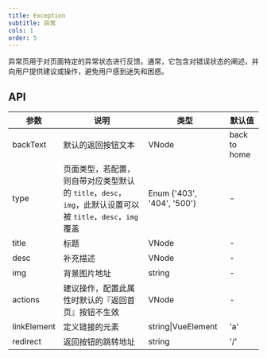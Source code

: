```yaml
---
title: Exception
subtitle: 异常
cols: 1
order: 5
---
```


异常页用于对页面特定的异常状态进行反馈。通常，它包含对错误状态的阐述，并向用户提供建议或操作，避免用户感到迷失和困惑。

## API

| 参数 | 说明 | 类型 | 默认值 |
| --- | --- | --- | --- |
| backText | 默认的返回按钮文本 | VNode | back to home |
| type | 页面类型，若配置，则自带对应类型默认的 `title`，`desc`，`img`，此默认设置可以被 `title`，`desc`，`img` 覆盖 | Enum {'403', '404', '500'} | - |
| title | 标题 | VNode | - |
| desc | 补充描述 | VNode | - |
| img | 背景图片地址 | string | - |
| actions | 建议操作，配置此属性时默认的『返回首页』按钮不生效 | VNode | - |
| linkElement | 定义链接的元素 | string\|VueElement | 'a' |
| redirect | 返回按钮的跳转地址 | string | '/' |
